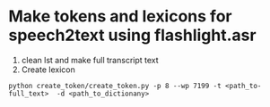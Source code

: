 # Make tokens and lexicons for speech2text using flashlight.asr
1. clean lst and make full transcript text
2. Create lexicon  
```
python create_token/create_token.py -p 8 --wp 7199 -t <path_to-full_text>  -d <path_to_dictionany>
```